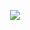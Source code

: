 <div style="text-align: center;">

![](https://assets.pcinvasion.com/wp-content/uploads/2022/06/Cyberpunk-Edgerunner-screenshot.jpg)
  
 </div>
